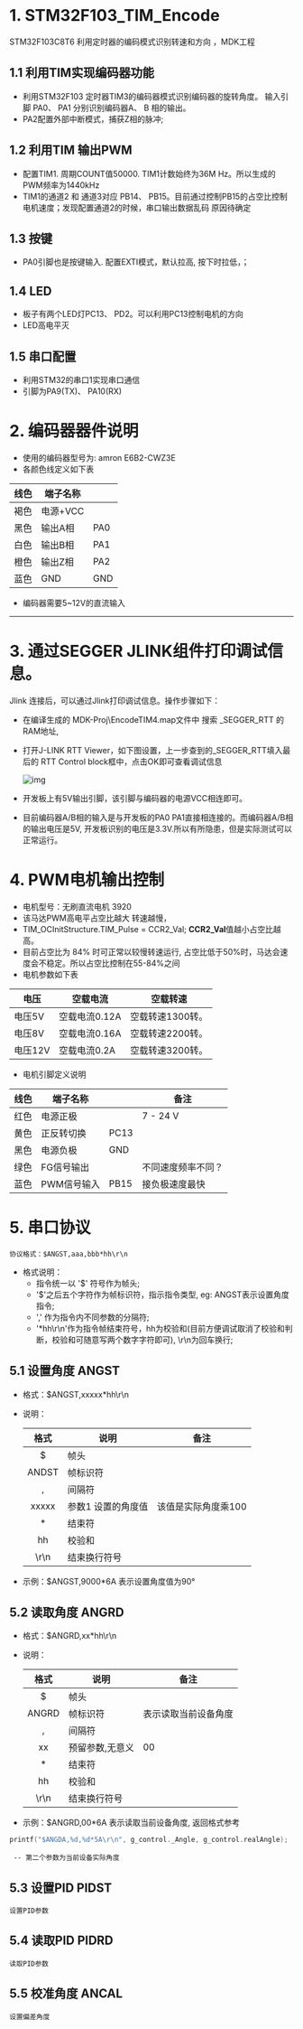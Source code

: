 ```

```

# 1. STM32F103_TIM_Encode

STM32F103C8T6 利用定时器的编码模式识别转速和方向 ，MDK工程

## 1.1 利用TIM实现编码器功能

- 利用STM32F103 定时器TIM3的编码器模式识别编码器的旋转角度。 输入引脚 PA0、 PA1 分别识别编码器A、 B 相的输出。
- PA2配置外部中断模式，捕获Z相的脉冲;

## 1.2 利用TIM 输出PWM

* 配置TIM1. 周期COUNT值50000. TIM1计数始终为36M Hz。所以生成的PWM频率为1440kHz
* TIM1的通道2 和 通道3对应 PB14、 PB15。目前通过控制PB15的占空比控制电机速度；发现配置通道2的时候，串口输出数据乱码 原因待确定

## 1.3 按键

* PA0引脚也是按键输入. 配置EXTI模式，默认拉高, 按下时拉低，；

## 1.4 LED

* 板子有两个LED灯PC13、 PD2。可以利用PC13控制电机的方向
* LED高电平灭

## 1.5 串口配置

* 利用STM32的串口1实现串口通信
* 引脚为PA9(TX)、 PA10(RX)

# 2. 编码器器件说明

- 使用的编码器型号为: amron E6B2-CWZ3E
- 各颜色线定义如下表

| 线色 | 端子名称 |     |
| ---- | -------- | --- |
| 褐色 | 电源+VCC |     |
| 黑色 | 输出A相  | PA0 |
| 白色 | 输出B相  | PA1 |
| 橙色 | 输出Z相  | PA2 |
| 蓝色 | GND      | GND |

- 编码器需要5~12V的直流输入

---

# 3. 通过SEGGER JLINK组件打印调试信息。

Jlink 连接后，可以通过Jlink打印调试信息。操作步骤如下：

- 在编译生成的 MDK-Proj\EncodeTIM4.map文件中 搜索 _SEGGER_RTT 的RAM地址,
- 打开J-LINK RTT Viewer，如下图设置，上一步查到的_SEGGER_RTT填入最后的 RTT Control block框中，点击OK即可查看调试信息

  ![img](doc/JLINK_RTT_Viewer.png)
- 开发板上有5V输出引脚，该引脚与编码器的电源VCC相连即可。
- 目前编码器A/B相的输入是与开发板的PA0 PA1直接相连接的。而编码器A/B相的输出电压是5V, 开发板识别的电压是3.3V.所以有所隐患，但是实际测试可以正常运行。

# 4. PWM电机输出控制

- 电机型号：无刷直流电机 3920
- 该马达PWM高电平占空比越大 转速越慢，
- TIM_OCInitStructure.TIM_Pulse = CCR2_Val;  **CCR2_Val**值越小占空比越高。
- 目前占空比为 84% 时可正常以较慢转速运行, 占空比低于50%时，马达会速度会不稳定。所以占空比控制在55-84%之间
- 电机参数如下表

| 电压    | 空载电流      | 空载转速         |
| ------- | ------------- | ---------------- |
| 电压5V  | 空载电流0.12A | 空载转速1300转。 |
| 电压8V  | 空载电流0.16A | 空载转速2200转。 |
| 电压12V | 空载电流0.2A  | 空载转速3200转。 |

* 电机引脚定义说明

| 线色 | 端子名称    |      | 备注               |
| ---- | ----------- | ---- | ------------------ |
| 红色 | 电源正极    |      | 7 - 24 V           |
| 黄色 | 正反转切换  | PC13 |                    |
| 黑色 | 电源负极    | GND  |                    |
| 绿色 | FG信号输出  |      | 不同速度频率不同？ |
| 蓝色 | PWM信号输入 | PB15 | 接负极速度最快     |

# 5. 串口协议

    协议格式：$ANGST,aaa,bbb*hh\r\n

- 格式说明：
  - 指令统一以 '$' 符号作为帧头;
  - '$'之后五个字符作为帧标识符，指示指令类型, eg: ANGST表示设置角度指令;
  - ',' 作为指令内不同参数的分隔符;
  - '*hh\r\n'作为指令帧结束符号，hh为校验和(目前方便调试取消了校验和判断，校验和可随意写两个数字字符即可), \r\n为回车换行;

## 5.1 设置角度 ANGST

- 格式：$ANGST,xxxxx*hh\r\n
- 说明：

  | 格式 | 说明               | 备注                |
  | :---: | ------------------ | ------------------- |
  |   $   | 帧头               |                     |
  | ANDST | 帧标识符           |                     |
  |   ,   | 间隔符             |                     |
  | xxxxx | 参数1 设置的角度值 | 该值是实际角度乘100 |
  |   *   | 结束符             |                     |
  |  hh  | 校验和             |                     |
  | \r\n | 结束换行符号       |                     |

- 示例：$ANGST,9000*6A 表示设置角度值为90°

## 5.2 读取角度 ANGRD

- 格式：$ANGRD,xx*hh\r\n

- 说明：

  | 格式 | 说明         | 备注 |
  | :---: | ------------ | ---- |
  |   $   | 帧头         |      |
  | ANGRD | 帧标识符     | 表示读取当前设备角度     |
  |   ,   | 间隔符       |      |
  |  xx  | 预留参数,无意义 | 00   |
  |   *   | 结束符       |      |
  |  hh  | 校验和       |      |
  | \r\n | 结束换行符号 |      |
- 示例：$ANGRD,00*6A 表示读取当前设备角度, 返回格式参考
```c
printf("$ANGDA,%d,%d*5A\r\n", g_control._Angle, g_control.realAngle);
```
     -- 第二个参数为当前设备实际角度

## 5.3 设置PID PIDST
    设置PID参数

## 5.4 读取PID PIDRD
    读取PID参数

## 5.5 校准角度 ANCAL
    设置偏差角度

